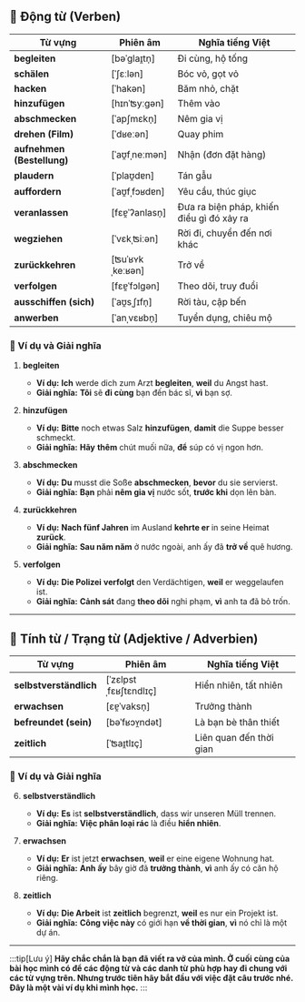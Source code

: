 ## **🔹 Động từ (Verben)**

|**Từ vựng**|**Phiên âm**|**Nghĩa tiếng Việt**|
|---|---|---|
|**begleiten**|[bəˈɡlaɪ̯tn̩]|Đi cùng, hộ tống|
|**schälen**|[ˈʃɛːlən]|Bóc vỏ, gọt vỏ|
|**hacken**|[ˈhakən]|Băm nhỏ, chặt|
|**hinzufügen**|[hɪnˈʦyːɡən]|Thêm vào|
|**abschmecken**|[ˈapʃmɛkn̩]|Nêm gia vị|
|**drehen (Film)**|[ˈdʁeːən]|Quay phim|
|**aufnehmen (Bestellung)**|[ˈaʊ̯fˌneːmən]|Nhận (đơn đặt hàng)|
|**plaudern**|[ˈplaʊ̯dɐn]|Tán gẫu|
|**auffordern**|[ˈaʊ̯fˌfɔʁdɐn]|Yêu cầu, thúc giục|
|**veranlassen**|[fɛɐ̯ˈʔanlasn̩]|Đưa ra biện pháp, khiến điều gì đó xảy ra|
|**wegziehen**|[ˈvɛkˌʦiːən]|Rời đi, chuyển đến nơi khác|
|**zurückkehren**|[ʦuˈʁʏkˌkeːʁən]|Trở về|
|**verfolgen**|[fɛɐ̯ˈfɔlɡən]|Theo dõi, truy đuổi|
|**ausschiffen (sich)**|[ˈaʊ̯sˌʃɪfn̩]|Rời tàu, cập bến|
|**anwerben**|[ˈanˌvɛʁbn̩]|Tuyển dụng, chiêu mộ|

### **📌 Ví dụ và Giải nghĩa**

1. **begleiten**
    
    - **Ví dụ:** **Ich** werde dich zum Arzt **begleiten**, **weil** du Angst hast.
    - **Giải nghĩa:** **Tôi** sẽ **đi cùng** bạn đến bác sĩ, **vì** bạn sợ.
2. **hinzufügen**
    
    - **Ví dụ:** **Bitte** noch etwas Salz **hinzufügen**, **damit** die Suppe besser schmeckt.
    - **Giải nghĩa:** **Hãy** **thêm** chút muối nữa, **để** súp có vị ngon hơn.
3. **abschmecken**
    
    - **Ví dụ:** **Du** musst die Soße **abschmecken**, **bevor** du sie servierst.
    - **Giải nghĩa:** **Bạn** phải **nêm gia vị** nước sốt, **trước khi** dọn lên bàn.
4. **zurückkehren**
    
    - **Ví dụ:** **Nach fünf Jahren** im Ausland **kehrte er** in seine Heimat **zurück**.
    - **Giải nghĩa:** **Sau năm năm** ở nước ngoài, anh ấy đã **trở về** quê hương.
5. **verfolgen**
    
    - **Ví dụ:** **Die Polizei** **verfolgt** den Verdächtigen, **weil** er weggelaufen ist.
    - **Giải nghĩa:** **Cảnh sát** đang **theo dõi** nghi phạm, **vì** anh ta đã bỏ trốn.

---

## **🔹 Tính từ / Trạng từ (Adjektive / Adverbien)**

|**Từ vựng**|**Phiên âm**|**Nghĩa tiếng Việt**|
|---|---|---|
|**selbstverständlich**|[ˈzɛlpstˌfɛʁʃtɛndlɪç]|Hiển nhiên, tất nhiên|
|**erwachsen**|[ɛɐ̯ˈvaksn̩]|Trưởng thành|
|**befreundet (sein)**|[bəˈfʁɔʏ̯ndət]|Là bạn bè thân thiết|
|**zeitlich**|[ˈʦaɪ̯tlɪç]|Liên quan đến thời gian|

### **📌 Ví dụ và Giải nghĩa**

6. **selbstverständlich**
    
    - **Ví dụ:** **Es** ist **selbstverständlich**, dass wir unseren Müll trennen.
    - **Giải nghĩa:** **Việc phân loại rác** là điều **hiển nhiên**.
7. **erwachsen**
    
    - **Ví dụ:** **Er** ist jetzt **erwachsen**, **weil** er eine eigene Wohnung hat.
    - **Giải nghĩa:** **Anh ấy** bây giờ đã **trưởng thành**, **vì** anh ấy có căn hộ riêng.
8. **zeitlich**
    
    - **Ví dụ:** **Die Arbeit** ist **zeitlich** begrenzt, **weil** es nur ein Projekt ist.
    - **Giải nghĩa:** **Công việc này** có giới hạn **về thời gian**, **vì** nó chỉ là một dự án.


---
:::tip[Lưu ý]
**Hãy chắc chắn là bạn đã viết ra vở của mình. Ở cuối cùng của bài học mình có để các động từ và các danh từ phù hợp hay đi chung với các từ vựng trên. Nhưng trước tiên hãy bắt đầu với việc đặt câu trước nhé. Đây là một vài ví dụ khi mình học.**
:::